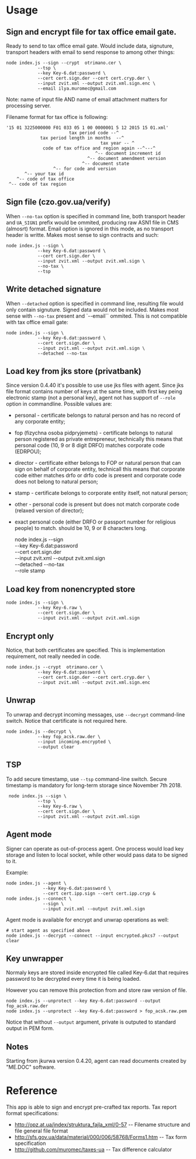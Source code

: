 # Usage

## Sign and encrypt file for tax office email gate.

Ready to send to tax office email gate. Would include data, signuture, transport headers with email to send response to among other things:

    node index.js --sign --crypt  otrimano.cer \
                --tsp \
                --key Key-6.dat:password \
                --cert cert.sign.der --cert cert.cryp.der \
                --input zvit.xml --output zvit.xml.sign.enc \
                --email ilya.muromec@gmail.com

Note: name of input file AND name of email attachment matters for processing server.

Filename format for tax office is following:

    '15 01 3225000000 F01 033 05 1 00 0000001 5 12 2015 15 01.xml'
                            tax period code --^
                 tax period length in months  --^
                                        tax year -- ^
                  code of tax office and region again --^---^
                                      ^-- document increment id
                                   ^-- document amendment version
                                 ^-- document state
                      ^-- for code and version
           ^-- your tax id
        ^-- code of tax office
     ^-- code of tax region

## Sign file (czo.gov.ua/verify)

When `--no-tax` option is specified in command line, both transport header and `UA_SIGN1` prefix would be ommited, producing raw ASN1 file in CMS (almosrt) format. Email option is ignored in this mode, as no transport header is writte. Makes most sense to sign contracts and such:

    node index.js --sign \
                --key Key-6.dat:password \
                --cert cert.sign.der \
                --input zvit.xml --output zvit.xml.sign \
                --no-tax \
                --tsp

## Write detached signature

When `--detached` option is specified in command line, resulting file would only contain signuture. Signed data would not be included. Makes most sense with `--no-tax` present and `--email`` ommited. This is not compatible with tax office email gate:

    node index.js --sign \
                --key Key-6.dat:password \
                --cert cert.sign.der \
                --input zvit.xml --output zvit.xml.sign \
                --detached --no-tax

## Load key from jks store (privatbank)

Since version 0.4.40 it's possible to use use jks files with agent. Since jks file format contains number of keys at the same time, with first key peing electronic stamp (not a personal key), agent not has support of `--role` option in commandline. Possible values are: 

 - personal - certificate belongs to natural person and has no record of any corporate entity;
 - fop (fizychna osoba pidpryjemets) - certificate belongs to natural person registered as private entrepreneur, technically this means that personal code (10, 9 or 8 digit DRFO) matches corporate code (EDRPOU);
 - director - certificate either belongs to FOP or natural person that can sign on behalf of corporate entity, technicall this means that corporate code either matches drfo or drfo code is present and corporate code does not belong to natural person;
 - stamp - certificate belongs to corporate entity itself, not natural person;
 - other - personal code is present but does not match corporate code (relaxed version of director);
 - exact personal code (either DRFO or passport number for religious people) to match. should be 10, 9 or 8 characters long.

    node index.js --sign \
                --key Key-6.dat:password \
                --cert cert.sign.der \
                --input zvit.xml --output zvit.xml.sign \
                --detached --no-tax \
                --role stamp

## Load key from nonencrypted store

    node index.js --sign \
                --key Key-6.raw \
                --cert cert.sign.der \
                --input zvit.xml --output zvit.xml.sign

## Encrypt only

Notice, that both certificates are specified. This is implementation requirement, not really needed in code.

    node index.js --crypt  otrimano.cer \
                --key Key-6.dat:password \
                --cert cert.sign.der --cert cert.cryp.der \
                --input zvit.xml --output zvit.xml.sign.enc

## Unwrap

To unwrap and decrypt incoming messages, use `--decrypt` command-line switch. Notice that certificate is not required here.

    node index.js --decrypt \
                --key fop_acsk.raw.der \
                --input incoming.encrypted \
                --output clear

## TSP

To add secure timestamp, use `--tsp` command-line switch. Secure timestamp is mandatory for long-term storage since November 7th 2018.

     node index.js --sign \
                --tsp \
                --key Key-6.raw \
                --cert cert.sign.der \
                --input zvit.xml --output zvit.xml.sign


## Agent mode

Signer can operate as out-of-process agent. One process would load key storage and listen to local socket,
while other would pass data to be signed to it.

Example:

    node index.js --agent \
                  --key Key-6.dat:password \
                  --cert cert.ipp.sign --cert cert.ipp.cryp &
    node index.js --connect \
                  --sign \
                  --input zvit.xml --output zvit.xml.sign


Agent mode is available for encrypt and unwrap operations as well:

    # start agent as specified above
    node index.js --decrypt --connect --input encrypted.pkcs7 --output clear


## Key unwrapper

Normaly keys are stored inside encrypted file called Key-6.dat that requires password
to be decrypted every time it is being loaded.

However you can remove this protection from and store raw version of file.

    node index.js --unprotect --key Key-6.dat:password --output fop_acsk.raw.der
    node index.js --unprotect --key Key-6.dat:password > fop_acsk.raw.pem

Notice that without `--output` argument, private is outputed to standard output in PEM form.

## Notes

Starting from jkurwa version 0.4.20, agent can read documents created by "ME.DOC" software.

# Reference

This app is able to sign and encrypt pre-crafted tax reports. Tax report format specifications:

* http://opz.at.ua/index/struktura_fajla_xml/0-57 -- Filename structure and file general file format
* http://sfs.gov.ua/data/material/000/006/58768/Forms1.htm -- Tax form specification
* http://github.com/muromec/taxes-ua -- Tax difference calculator
